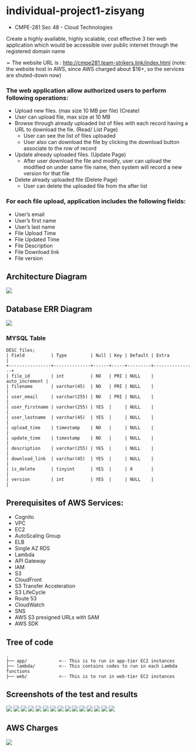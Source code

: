 # individual-project1-zisyang
- CMPE-281 Sec 48 - Cloud Technologies

Create a highly available, highly scalable, cost effective 3 tier web application which would be accessible over public internet through the registered domain name

➢ The website URL is : http://cmpe281.team-strikers.link/index.html
(note: the website host in AWS, since AWS charged about $18+, so the services are shuted-down now)

### The web application allow authorized users to perform following operations: 
- Upload new files. (max size 10 MB per file) (Create)
- User can upload file, max size at 10 MB
- Browse through already uploaded list of files with each record having a URL to
download the fie. (Read/ List Page)
  - User can see the list of files uploaded
  - User also can download the file by clicking the download button associate
to the row of record
- Update already uploaded files. (Update Page)
  - After user download the file and modify, user can upload the modified on under same file name, then system will record a new version for that file
- Delete already uploaded file (Delete Page)
  - User can delete the uploaded file from the after list

### For each file upload, application includes the following fields: 
- User’s email
- User’s first name 
- User’s last name 
- File Upload Time  
- File Updated Time  
- File Description  
- File Download link  
- File version

## Architecture Diagram
![](architecture_diagram.png)

## Database ERR Diagram
![](app/SQL/database281.png)

### MYSQL Table
```
DESC files;
| Field          | Type         | Null | Key | Default | Extra          |
+----------------+--------------+------+-----+---------+----------------+
| file_id        | int          | NO   | PRI | NULL    | auto_increment |
| filename       | varchar(45)  | NO   | PRI | NULL    |                |
| user_email     | varchar(255) | NO   | PRI | NULL    |                |
| user_firstname | varchar(255) | YES  |     | NULL    |                |
| user_lastname  | varchar(45)  | YES  |     | NULL    |                |
| upload_time    | timestamp    | NO   |     | NULL    |                |
| update_time    | timestamp    | NO   |     | NULL    |                |
| description    | varchar(255) | YES  |     | NULL    |                |
| download_link  | varchar(45)  | YES  |     | NULL    |                |
| is_delete      | tinyint      | YES  |     | 0       |                |
| version        | int          | YES  |     | NULL    |                |
```

## Prerequisites of AWS Services:
- Cognito
- VPC
- EC2
- AutoScaling Group
- ELB
- Single AZ RDS
- Lambda
- API Gateway
- IAM
- S3
- CloudFront
- S3 Transfer Acceleration
- S3 LifeCycle
- Route 53
- CloudWatch
- SNS
- AWS S3 presigned URLs with SAM
- AWS SDK
  
## Tree of code
```
.
├── app/            <-- This is to run in app-tier EC2 instances
├── lambda/         <-- This contains codes to run in each Lambda functions
├── web/            <-- This is to run in web-tier EC2 instances
```

## Screenshots of the test and results
![](screenshots/Screen%20Shot%202022-10-13%20at%203.07.52%20PM.png)
![](screenshots/Screen%20Shot%202022-10-13%20at%203.08.31%20PM.png)
![](screenshots/Screen%20Shot%202022-10-13%20at%203.10.05%20PM.png)
![](screenshots/Screen%20Shot%202022-10-13%20at%203.10.15%20PM.png)
![](screenshots/Screen%20Shot%202022-10-13%20at%203.11.00%20PM.png)
![](screenshots/Screen%20Shot%202022-10-13%20at%203.11.07%20PM.png)
![](screenshots/Screen%20Shot%202022-10-13%20at%203.11.49%20PM.png)
![](screenshots/Screen%20Shot%202022-10-13%20at%203.11.55%20PM.png)
![](screenshots/Screen%20Shot%202022-10-13%20at%203.12.34%20PM.png)
![](screenshots/Screen%20Shot%202022-10-13%20at%203.21.51%20PM.png)
![](screenshots/Screen%20Shot%202022-10-13%20at%203.36.17%20PM.png)
![](screenshots/Screen%20Shot%202022-10-13%20at%203.15.10%20PM.png)
![](screenshots/Screen%20Shot%202022-10-13%20at%203.15.19%20PM.png)
![](screenshots/Screen%20Shot%202022-10-13%20at%203.15.35%20PM.png)
![](screenshots/Screen%20Shot%202022-10-13%20at%203.20.54%20PM.png)

## AWS Charges
![](screenshots/Screen%20Shot%202022-10-16%20at%208.11.55%20PM.png)
